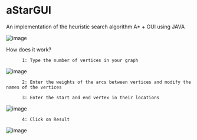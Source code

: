 # aStarGUI
An implementation of the heuristic search algorithm A* + GUI using JAVA

![image](https://user-images.githubusercontent.com/45602636/119244868-8b212780-bb6c-11eb-8db2-48058e663327.png)

How does it work?
 
          1: Type the number of vertices in your graph
 
![image](https://user-images.githubusercontent.com/45602636/119244920-0da9e700-bb6d-11eb-8b98-0ccdff29c438.png)


 
          2: Enter the weights of the arcs between vertices and modify the names of the vertices
 
          3: Enter the start and end vertex in their locations
 
 
![image](https://user-images.githubusercontent.com/45602636/119244943-3500b400-bb6d-11eb-96b4-fabbe42aeed5.png)

          4: Click on Result


![image](https://user-images.githubusercontent.com/45602636/119244947-4053df80-bb6d-11eb-83a3-1785ed81fa92.png)





